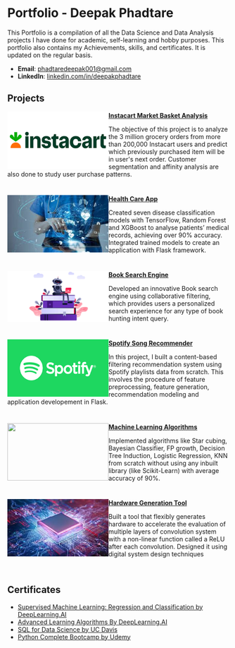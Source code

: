 # Portfolio - Deepak Phadtare

This Portfolio is a compilation of all the Data Science and Data Analysis projects I have done for academic, self-learning and hobby purposes. This portfolio also contains my Achievements, skills, and certificates. It is updated on the regular basis.

- **Email**: [phadtaredeepak001@gmail.com](phadtaredeepak001@gmail.com)
- **LinkedIn**: [linkedin.com/in/deepakphadtare](www.linkedin.com/in/deepakphadtare)

## Projects


<img align="left" width="230" height="130" src="https://github.com/deepakcr7ms7/DeepakPortfolio/blob/main/images/instacart.png"> **[Instacart Market Basket Analysis](https://github.com/deepakcr7ms7/Instacart_Market_Analysis)** 

The objective of this project is to analyze the 3 million grocery orders from more than 200,000 Instacart users and predict which previously purchased item will be in user's next order. Customer segmentation and affinity analysis are also done to study user purchase patterns.

#

<img align="left" width="230" height="130" src="https://github.com/deepakcr7ms7/DeepakPortfolio/blob/main/images/images%20(2).jpg">**[Health Care App](https://github.com/deepakcr7ms7/Health_Care_App)**

Created seven disease classification models with TensorFlow, Random Forest and XGBoost to analyse patients’
medical records, achieving over 90% accuracy. Integrated trained models to create an application with Flask framework.

#

<img align="left" width="230" height="115" src="https://github.com/deepakcr7ms7/DeepakPortfolio/blob/main/images/search-engine-machine-learning-60f984e149e45-sej.jpg">**[Book Search Engine](https://github.com/deepakcr7ms7/Book_search_engine)**

Developed an innovative Book search engine using collaborative filtering, which provides users a personalized search experience for any type of book hunting intent query.

#

<img align="left" width="230" height="130" src="https://github.com/deepakcr7ms7/DeepakPortfolio/blob/main/images/download.png">**[Spotify Song Recommender](https://github.com/deepakcr7ms7/Spotify_Song_Reccomender)**

In this project, I built a content-based filtering recommendation system using Spotify playlists data from scratch. This involves the procedure of feature preprocessing, feature generation, recommendation modeling and application developement in Flask.


#

<img align="left" width="230" height="130" src="https://github.com/deepakcr7ms7/Deepak_Portfolio/blob/main/images/ML2.jpg"> **[Machine Learning Algorithms](https://github.com/deepakcr7ms7/Machine-Learning)**

Implemented algorithms like Star cubing, Bayesian Classifier, FP growth, Decision Tree Induction, Logistic Regression, KNN from scratch without using any inbuilt library (like Scikit-Learn) with average accuracy of 90%.

#

<img align="left" width="230" height="130" src="https://github.com/deepakcr7ms7/DeepakPortfolio/blob/main/images/download.jpg">**[Hardware Generation Tool](https://github.com/deepakcr7ms7/Harware_Generation_Tool)**

Built a tool that flexibly generates hardware to accelerate the evaluation of multiple layers of
convolution system with a non-linear function called a ReLU after each convolution. Designed it using digital system design techniques

<br />

## Certificates

- [Supervised Machine Learning: Regression and Classification by DeepLearning.AI](https://github.com/deepakcr7ms7/Deepak_Portfolio/blob/main/Certificates/Coursera%20%20ML1.pdf)
- [Advanced Learning Algorithms By DeepLearning.AI](https://github.com/deepakcr7ms7/Deepak_Portfolio/blob/main/Certificates/Coursera%20ML2.pdf)
- [SQL for Data Science by UC Davis](https://github.com/deepakcr7ms7/Deepak_Portfolio/blob/main/Certificates/SQL.pdf)
- [Python Complete Bootcamp by Udemy](https://github.com/deepakcr7ms7/Deepak_Portfolio/blob/main/Certificates/Python%20Certification.pdf)
